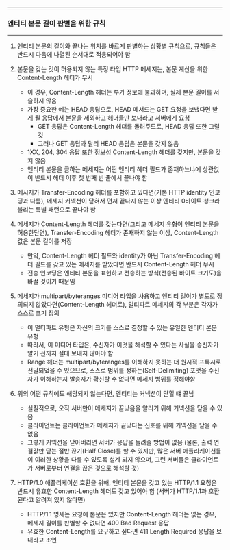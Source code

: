 -----
### 엔티티 본문 길이 판별을 위한 규칙
-----
1. 엔티티 본문의 길이와 끝나는 위치를 바르게 판별하는 상황별 규칙으로, 규칙들은 반드시 다음에 나열된 순서대로 적용되어야 함
2. 본문을 갖는 것이 허용되지 않는 특정 타입 HTTP 메세지는, 본문 계산을 위한 Content-Length 헤더가 무시
   - 이 경우, Content-Length 헤더는 부가 정보에 불과하며, 실제 본문 길이를 서술하지 않음
   - 가장 중요한 예는 HEAD 응답으로, HEAD 메서드는 GET 요청을 보냈다면 받게 될 응답에서 본문을 제외하고 헤더들만 보내라고 서버에게 요청
     + GET 응답은 Content-Length 헤더를 돌려주므로, HEAD 응답 또한 그럴 것
     + 그러나 GET 응답과 달리 HEAD 응답은 본문을 갖지 않음
   - 1XX, 204, 304 응답 또한 정보성 Content-Length 헤더를 갖지만, 본문을 갖지 않음
   - 엔티티 본문을 금하는 메세지는 어떤 엔티티 헤더 필드가 존재하느냐에 상관없이 반드시 헤더 이후 첫 번째 빈 줄에서 끝나야 함

3. 메시지가 Transfer-Encoding 헤더를 포함하고 있다면(기본 HTTP identity 인코딩과 다름), 메세지 커넥션이 닫혀서 먼저 끝나지 않는 이상 엔티티 0바이트 청크라 불리는 특별 패턴으로 끝나야 함
4. 메세지가 Content-Length 헤더를 갖는다면(그리고 메세지 유형이 엔티티 본문을 허용한닫면), Transfer-Encoding 헤더가 존재하지 않는 이상, Content-Length 값은 본문 길이를 저장
   - 만약, Content-Length 헤더 필드와 identity가 아닌 Transfer-Encoding 헤더 필드를 갖고 있는 메세지를 받았다면 반드시 Content-Length 헤더 무시
   - 전송 인코딩은 엔티티 본문을 표현하고 전송하는 방식(전송된 바이트 크기도)을 바꿀 것이기 때문임

5. 메세지가 multipart/byteranges 미디어 타입을 사용하고 엔티티 길이가 별도로 정의되지 않았다면(Content-Length 헤더로), 멀티파트 메세지의 각 부분은 각자가 스스로 크기 정의
   - 이 멀티파트 유형은 자신의 크기를 스스로 결정할 수 있는 유일한 엔티티 본문 유형
   - 따라서, 이 미디어 타입은, 수신자가 이것을 해석할 수 있다는 사실을 송신자가 알기 전까지 절대 보내지 않아야 함
   - Range 헤더는 multipart/byteranges를 이해하지 못하는 더 원시적 프록시로 전달되었을 수 있으므로, 스스로 범위를 정하는(Self-Delimiting) 포맷을 수신자가 이해하는지 발송자가 확신할 수 없다면 메세지 범위를 정해야함

6. 위의 어떤 규칙에도 해당되지 않는다면, 엔티티는 커넥션이 닫힐 떄 끝남
   - 실질적으로, 오직 서버만이 메세지가 끝났음을 알리기 위해 커넥션을 닫을 수 있음
   - 클라이언트는 클라이언트가 메세지가 끝났다는 신호를 위해 커넥션을 닫을 수 없음
   - 그렇게 커넥션을 닫아버리면 서버가 응답을 돌려줄 방법이 없음 (물론, 출력 연결값만 닫는 절반 끊기(Half Close)를 할 수 있지만, 많은 서버 애플리케이션들이 이러한 상황을 다룰 수 있도록 설계 되지 않으며, 그런 서버들은 클라이언트가 서버로부터 연결을 끊은 것으로 해석할 것)

7. HTTP/1.0 애플리케이션 호환을 위해, 엔티티 본문을 갖고 있는 HTTP/1.1 요청은 반드시 유효한 Content-Length 헤더도 갖고 있어야 함 (서버가 HTTP/1.1과 호환된다고 알려져 있지 않다면)
   - HTTP/1.1 명세는 요청에 본문은 있지만 Content-Length 헤더는 없는 경우, 메세지 길이를 판별할 수 없다면 400 Bad Request 응답
   - 유효한 Content-Length를 요구하고 싶다면 411 Length Required 응답을 보내라고 조언
